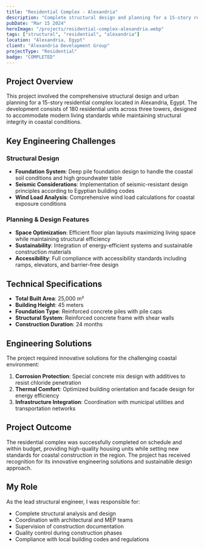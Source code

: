 ```yaml
---
title: "Residential Complex - Alexandria"
description: "Complete structural design and planning for a 15-story residential complex in Alexandria, featuring modern engineering solutions and sustainable construction practices."
pubDate: "Mar 15 2024"
heroImage: "/projects/residential-complex-alexandria.webp"
tags: ["structural", "residential", "alexandria"]
location: "Alexandria, Egypt"
client: "Alexandria Development Group"
projectType: "Residential"
badge: "COMPLETED"
---
```


## Project Overview

This project involved the comprehensive structural design and urban planning for a 15-story residential complex located in Alexandria, Egypt. The development consists of 180 residential units across three towers, designed to accommodate modern living standards while maintaining structural integrity in coastal conditions.

## Key Engineering Challenges

### Structural Design
- **Foundation System**: Deep pile foundation design to handle the coastal soil conditions and high groundwater table
- **Seismic Considerations**: Implementation of seismic-resistant design principles according to Egyptian building codes
- **Wind Load Analysis**: Comprehensive wind load calculations for coastal exposure conditions

### Planning & Design Features
- **Space Optimization**: Efficient floor plan layouts maximizing living space while maintaining structural efficiency
- **Sustainability**: Integration of energy-efficient systems and sustainable construction materials
- **Accessibility**: Full compliance with accessibility standards including ramps, elevators, and barrier-free design

## Technical Specifications

- **Total Built Area**: 25,000 m²
- **Building Height**: 45 meters
- **Foundation Type**: Reinforced concrete piles with pile caps
- **Structural System**: Reinforced concrete frame with shear walls
- **Construction Duration**: 24 months

## Engineering Solutions

The project required innovative solutions for the challenging coastal environment:

1. **Corrosion Protection**: Special concrete mix design with additives to resist chloride penetration
2. **Thermal Comfort**: Optimized building orientation and facade design for energy efficiency
3. **Infrastructure Integration**: Coordination with municipal utilities and transportation networks

## Project Outcome

The residential complex was successfully completed on schedule and within budget, providing high-quality housing units while setting new standards for coastal construction in the region. The project has received recognition for its innovative engineering solutions and sustainable design approach.

## My Role

As the lead structural engineer, I was responsible for:
- Complete structural analysis and design
- Coordination with architectural and MEP teams
- Supervision of construction documentation
- Quality control during construction phases
- Compliance with local building codes and regulations